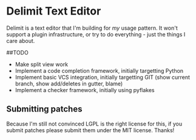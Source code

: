 # Delimit Text Editor

Delimit is a text editor that I'm building for *my* usage pattern. It won't support a plugin infrastructure, or try to do everything - just the things I care about.

##TODO

 - Make split view work
 - Implement a code completion framework, initially targetting Python
 - Implement basic VCS integration, initially targetting GIT (show current branch, show add/deletes in gutter, blame)
 - Implement a checker framework, initially using pyflakes

## Submitting patches

Because I'm still not convinced LGPL is the right license for this, if you submit patches please submit them under the MIT license. Thanks!
